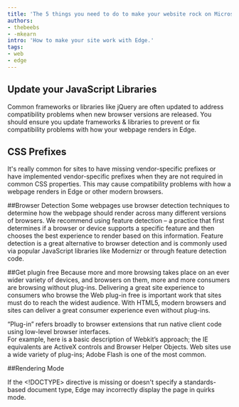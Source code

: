 ```yaml
---
title: 'The 5 things you need to do to make your website rock on Microsoft Edge'
authors:
- thebeebs
- -mkearn
intro: 'How to make your site work with Edge.'
tags:
- web
- edge
---
```



## Update your JavaScript Libraries
Common frameworks or libraries like jQuery are often updated to address compatibility 
problems when new browser versions are released. You should ensure you update frameworks & libraries to prevent or 
fix compatibility problems with how your webpage renders in Edge.

## CSS Prefixes
It's really common for sites to have missing vendor-specific prefixes or 
have implemented vendor-specific prefixes when they are not required in common CSS properties. 
This may cause compatibility problems with how a webpage renders in Edge or other modern browsers.

##Browser Detection
Some webpages use browser detection techniques to determine how the webpage should render across many different 
versions of browsers. We recommend using feature detection – a practice that first determines if a browser 
or device supports a specific feature and then chooses the best experience to render based on this information.
 Feature detection is a great alternative to browser detection and is commonly used via popular JavaScript libraries 
 like Modernizr or through feature detection code.

##Get plugin free
Because more and more browsing takes place on an ever wider variety of devices, and browsers on them, 
more and more consumers are browsing without plug-ins. Delivering a great site experience to consumers 
who browse the Web plug-in free is important work that sites must do to reach the widest audience. 
With HTML5, modern browsers and sites can deliver a great consumer experience even without plug-ins.

“Plug-in” refers broadly to browser extensions that run native client code using low-level browser interfaces.  
For example, here is a basic description of Webkit’s approach; the IE equivalents are ActiveX controls and 
Browser Helper Objects. Web sites use a wide variety of plug-ins; Adobe Flash is one of the most common.

##Rendering Mode

If the <!DOCTYPE> directive is missing or doesn't specify a standards-based document type, 
Edge may incorrectly display the page in quirks mode.




